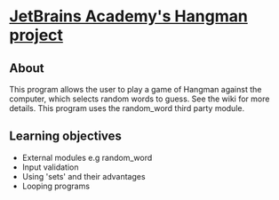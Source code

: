 # [JetBrains Academy's Hangman project](https://hyperskill.org/projects/69?goal=391)

## About 
This program allows the user to play a game of Hangman against the computer, which selects random words to guess. See the wiki for more details. This program uses the random_word third party module.

## Learning objectives
* External modules e.g random_word
* Input validation
* Using 'sets' and their advantages
* Looping programs
